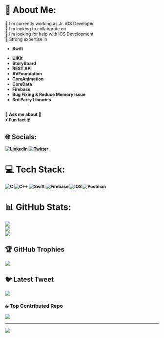 # 💫 About Me:
🔭 I’m currently working as Jr. iOS Developer<br>👯 I’m looking to collaborate on <br>🤝 I’m looking for help with iOS Development <br>🌱 Strong expertise in <ul><li><b>Swift<b></li> 
<li><b>UIKit<b></li>
<li><b>StoryBoard<b></li>
<li><b>REST API<b></li>
<li><b>AVFoundation<b></li>
<li><b>CoreAnimation<b></li>
<li><b>CoreData<b></li>
<li><b>Firebase<b></li>
<li><b>Bug Fixing & Reduce Memory Issue<b></li>
<li><b>3rd Party Libraries<b></li>
</ul><br>💬 Ask me about 🤫<br>⚡ Fun fact 🙄


## 🌐 Socials:
[![LinkedIn](https://img.shields.io/badge/LinkedIn-%230077B5.svg?logo=linkedin&logoColor=white)](https://www.linkedin.com/in/na-khandaker/) [![Twitter](https://img.shields.io/badge/Twitter-%231DA1F2.svg?logo=Twitter&logoColor=white)](https://twitter.com/khandakerTR) 

# 💻 Tech Stack:
![C](https://img.shields.io/badge/c-%2300599C.svg?style=flat&logo=c&logoColor=white) ![C++](https://img.shields.io/badge/c++-%2300599C.svg?style=flat&logo=c%2B%2B&logoColor=white) ![Swift](https://img.shields.io/badge/swift-F54A2A?style=flat&logo=swift&logoColor=white) ![Firebase](https://img.shields.io/badge/firebase-%23039BE5.svg?style=flat&logo=firebase) ![IOS](https://img.shields.io/badge/IOS-%2320232a.svg?style=flat&logo=apple&logoColor=white) ![Postman](https://img.shields.io/badge/Postman-FF6C37?style=flat&logo=postman&logoColor=white)
# 📊 GitHub Stats:
![](https://github-readme-stats.vercel.app/api?username=khandakerTr&theme=default&hide_border=false&include_all_commits=true&count_private=true)<br/>
![](https://github-readme-streak-stats.herokuapp.com/?user=khandakerTr&theme=default&hide_border=false)<br/>
![](https://github-readme-stats.vercel.app/api/top-langs/?username=khandakerTr&theme=default&hide_border=false&include_all_commits=true&count_private=true&layout=compact)

## 🏆 GitHub Trophies
![](https://github-profile-trophy.vercel.app/?username=khandakerTr&theme=radical&no-frame=true&no-bg=true&margin-w=4)

## 🐦 Latest Tweet
[![](https://gtce.itsvg.in/api?username=https://twitter.com/khandakerTR)](https://github.com/VishwaGauravIn/github-twitter-card-embed)

### 🔝 Top Contributed Repo
![](https://github-contributor-stats.vercel.app/api?username=khandakerTr&limit=5&theme=flat&combine_all_yearly_contributions=true)

---
[![](https://visitcount.itsvg.in/api?id=khandakerTr&icon=0&color=0)](https://visitcount.itsvg.in)

<!-- Proudly created with GPRM ( https://gprm.itsvg.in ) -->
